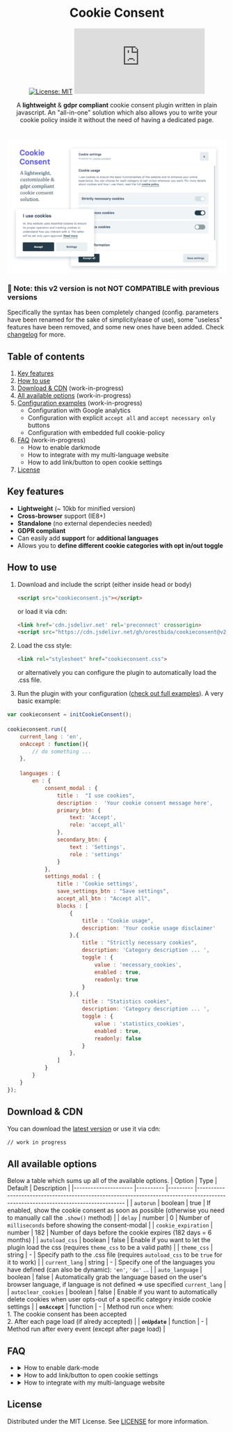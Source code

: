 <h1 align="center" style="text-align: center;">Cookie Consent</h1>
<div align="center" style="text-align: center;">

[![License: MIT](https://img.shields.io/badge/License-MIT-green.svg)](https://opensource.org/licenses/MIT)
![Size](https://img.shields.io/github/size/orestbida/cookieconsent/dist/cookieconsent.js)
</div>
<div align="center" style="text-align: center; max-width: 770px; margin: 0 auto;">

A __lightweight__ & __gdpr compliant__ cookie consent plugin written in plain javascript. An "all-in-one" solution which also allows you to write your cookie policy inside it without the need of having a dedicated page. 

</div>
<div style="padding-top: .6em;">

![Cookie Consent cover](demo/assets/cover.png)
</div>

### 🚧 Note: this v2 version is not NOT COMPATIBLE with previous versions
Specifically the syntax has been completely changed (config. parameters have been renamed for the sake of simplicity/ease of use), some "useless" features have been removed, and some new ones have been added. Check [changelog](#changelog) for more.

## Table of contents
1. [Key features](#key-features)
2. [How to use](#how-to-use)
3. [Download & CDN](#download--cdn) (work-in-progress)
4. [All available options](#all-available-options) (work-in-progress)
5. [Configuration examples](#examples) (work-in-progress)
    - Configuration with Google analytics
    - Configuration with explicit `accept all` and `accept necessary only` buttons
    - Configuration with embedded full cookie-policy 
6. [FAQ](#faq) (work-in-progress)
    - How to enable darkmode
    - How to integrate with my multi-language website
    - How to add link/button to open cookie settings
7. [License](#license)

## Key features
- __Lightweight__ (~ 10kb for minified version)
- __Cross-browser__ support (IE8+)
- __Standalone__ (no external dependecies needed)
- __GDPR compliant__
- Can easily add __support__ for __additional languages__
- Allows you to __define different cookie categories with opt in/out toggle__

## How to use
1. Download and include the script (either inside head or body)
    ```html
    <script src="cookieconsent.js"></script>
    ```
    or load it via cdn:
    ```html
    <link href='cdn.jsdelivr.net' rel='preconnect' crossorigin>
    <script src="https://cdn.jsdelivr.net/gh/orestbida/cookieconsent@v2/dist/cookieconsent.js"></script>
    ```

2. Load the css style:
    ```html
    <link rel="stylesheet" href="cookieconsent.css">
    ```
    or alternatively you can configure the plugin to automatically load the .css file.

3. Run the plugin with your configuration ([check out full examples](#examples)). A very basic example:
```javascript
var cookieconsent = initCookieConsent();

cookieconsent.run({
    current_lang : 'en',
    onAccept : function(){
        // do something ...
    },

    languages : {
        en : {
            consent_modal : {
                title :  "I use cookies",
                description :  'Your cookie consent message here',
                primary_btn: {
                    text: 'Accept',
                    role: 'accept_all'
                },
                secondary_btn: {
                    text : 'Settings',
                    role : 'settings'
                }
            },
            settings_modal : {
                title : 'Cookie settings',
                save_settings_btn : "Save settings",
                accept_all_btn : "Accept all",
                blocks : [
                    {
                        title : "Cookie usage",
                        description: 'Your cookie usage disclaimer'
                    },{
                        title : "Strictly necessary cookies",
                        description: 'Category description ... ',
                        toggle : {
                            value : 'necessary_cookies',
                            enabled : true,
                            readonly: true
                        }
                    },{
                        title : "Statistics cookies",
                        description: 'Category description ... ',
                        toggle : {
                            value : 'statistics_cookies',
                            enabled : true,
                            readonly: false
                        }
                    },
                ]
            }
        }
    }
});
```

## Download & CDN
You can download the [latest version](https://github.com/orestbida/cookie-consent/releases/tag/v2.0) or use it via cdn:
```html
// work in progress
```

## All available options
Below a table which sums up all of the available options.
| Option              	| Type     	| Default 	| Description                                                                                                                      	|
|---------------------	|----------	|---------	|----------------------------------------------------------------------------------------------------------------------------------	|
| `autorun`           	| boolean  	| true    	| If enabled, show the cookie consent as soon as possible (otherwise you need to manually call the `.show()` method)               	|
| `delay`             	| number   	| 0       	| Number of `milliseconds` before showing the consent-modal                                                                        	|
| `cookie_expiration` 	| number   	| 182     	| Number of days before the cookie expires (182 days = 6 months)                                                                   	|
| `autoload_css`      	| boolean  	| false   	| Enable if you want to let the plugin load the css (requires `theme_css` to be a valid path)                                      	|
| `theme_css`         	| string   	| -       	| Specify path to the .css file (requires `autoload_css` to be `true` for it to work)                                              	|
| `current_lang`      	| string   	| -       	| Specify one of the languages you have defined (can also be dynamic): `'en'`, `'de'` ...                                          	|
| `auto_language`     	| boolean  	| false   	| Automatically grab the language based on the user's browser language, if language is not defined => use specified `current_lang` 	|
| `autoclear_cookies` 	| boolean  	| false   	| Enable if you want to automatically delete cookies when user opts-out of a specific category inside cookie settings              	|
| __`onAccept`__      	| function 	| -       	| Method run `once` when:  <br>  1. The cookie consent has been accepted <br> 2. After each page load (if alredy accepted)         	|
| __`onUpdate`__      	| function 	| -       	| Method run after every event (except after page load)                                                                            	|

## FAQ
-   <details><summary>How to enable dark-mode</summary>
    <p>

    Either manually add the following class `c_darkmode` to the body/html tag, or toggle it via javascript:
    ```javascript
    document.body.classList.toggle('c_darkmode');
    ```

    </p>
    </details>
-   <details><summary>How to add link/button to open cookie settings</summary>
    <p>

    Create a link (or button) with `data-cc="c-settings"` attribute:
    ```javascript
    <a href="javascript:void(0);" aria-label="View cookie settings" data-cc="c-settings">Cookie Settings</a>
    ```

    </p>
    </details>
-   <details><summary>How to integrate with my multi-language website</summary>
    <p>

    // work in progress
    </p>
    </details>

## License
Distributed under the MIT License. See [LICENSE](https://github.com/orestbida/cookieconsent/blob/master/LICENSE) for more information.